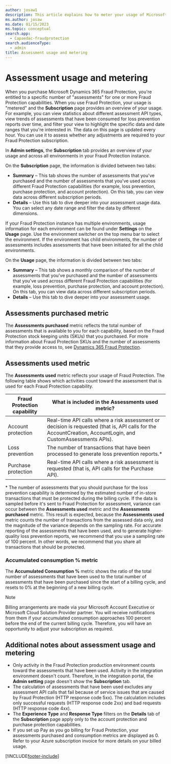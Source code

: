 ```yaml
---
author: josaw1
description: This article explains how to meter your usage of Microsoft Dynamics 365 Fraud Protection.
ms.author: josaw
ms.date: 01/15/2023
ms.topic: conceptual
search.app: 
  - Capaedac-fraudprotection
search.audienceType:
  - admin
title: Assessment usage and metering
---
```


# Assessment usage and metering

When you purchase Microsoft Dynamics 365 Fraud Protection, you're entitled to a specific number of "assessments" for one or more Fraud Protection capabilities. When you use Fraud Protection, your usage is "metered" and the **Subscription** page provides an overview of your usage. For example, you can view statistics about different assessment API types, view trends of assessments that have been consumed for loss prevention reports over time, and filter your view to highlight the specific data and date ranges that you're interested in. The data on this page is updated every hour. You can use it to assess whether any adjustments are required to your Fraud Protection subscription. 

In **Admin settings**, the **Subscription** tab provides an overview of your usage and across all environments in your Fraud Protection instance. 

On the **Subscription** page, the information is divided between two tabs:

- **Summary** – This tab shows the number of assessments that you've purchased and the number of assessments that you've used across different Fraud Protection capabilities (for example, loss prevention, purchase protection, and account protection). On this tab, you can view data across different subscription periods.
- **Details** – Use this tab to dive deeper into your assessment usage data. You can select any date range and filter the data by different dimensions.

If your Fraud Protection instance has multiple environments, usage information for each environment can be found under **Settings** on the **Usage** page. Use the environment switcher on the top menu bar to select the environment. If the environment has child environments, the number of assessments includes assessments that have been initiated for all the child environments. 

On the **Usage** page, the information is divided between two tabs:

- **Summary** – This tab shows a monthly comparison of the number of assessments that you've purchased and the number of assessments that you've used across different Fraud Protection capabilities (for example, loss prevention, purchase protection, and account protection). On this tab, you can view data across different subscription periods.
- **Details** – Use this tab to dive deeper into your assessment usage.

## Assessments purchased metric

The **Assessments purchased** metric reflects the total number of assessments that is available to you for each capability, based on the Fraud Protection stock keeping units (SKUs) that you purchased. For more information about Fraud Protection SKUs and the number of assessments that they provide access to, see [Dynamics 365 Fraud Protection](https://dynamics.microsoft.com/ai/fraud-protection/).

## Assessments used metric

The **Assessments used** metric reflects your usage of Fraud Protection. The following table shows which activities count toward the assessment that is used for each Fraud Protection capability.

| Fraud Protection capability | What is included in the Assessments used metric? |
|-----------------------------|--------------------------------------------------|
| Account protection | Real-time API calls where a risk assessment or decision is requested (that is, API calls for the AccountCreation, AccountLogin, and CustomAssessments APIs). |
| Loss prevention | The number of transactions that have been processed to generate loss prevention reports.\* |
| Purchase protection | Real-time API calls where a risk assessment is requested (that is, API calls for the Purchase API). |

\* The number of assessments that you should purchase for the loss prevention capability is determined by the estimated number of in-store transactions that must be protected during the billing cycle. If the data is sampled before it's sent to Fraud Protection for assessment, variance can occur between the **Assessments used** metric and the **Assessments purchased** metric. This result is expected, because the **Assessments used** metric counts the number of transactions from the assessed data only, and the magnitude of the variance depends on the sampling rate. For accurate reporting of the assessments that have been used, and to generate higher-quality loss prevention reports, we recommend that you use a sampling rate of 100 percent. In other words, we recommend that you share all transactions that should be protected.

### Accumulated consumption % metric

The **Accumulated Consumption %** metric shows the ratio of the total number of assessments that have been used to the total number of assessments that have been purchased since the start of a billing cycle, and resets to 0% at the beginning of a new billing cycle. 

> [!NOTE]
> Billing arrangements are made via your Microsoft Account Executive or Microsoft Cloud Solution Provider partner. You will receive notifications from them if your accumulated consumption approaches 100 percent before the end of the current billing cycle. Therefore, you will have an opportunity to adjust your subscription as required.

## Additional notes about assessment usage and metering

- Only activity in the Fraud Protection production environment counts toward the assessments that have been used. Activity in the integration environment doesn't count. Therefore, in the integration portal, the **Admin setting** page doesn't show the **Subscription** tab.
- The calculation of assessments that have been used excludes any assessment API calls that fail because of service issues that are caused by Fraud Protection (HTTP response code 5xx). The calculation includes only successful requests (HTTP response code 2xx) and bad requests (HTTP response code 4xx).
- The **Experience Type** and **Response Type** filters on the **Details** tab of the **Subscription** page apply only to the account protection and purchase protection capabilities.
- If you set up Pay as you go billing for Fraud Protection, your assessments purchased and consumption metrics are displayed as 0. Refer to your Azure subscription invoice for more details on your billed usage.

[!INCLUDE[footer-include](includes/footer-banner.md)]
